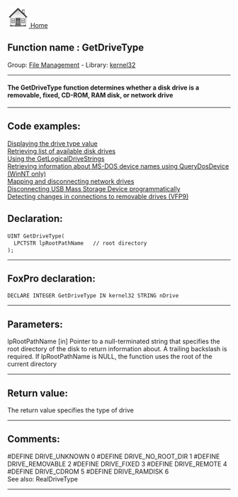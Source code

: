 [<img src="../../images/home.png"> Home ](https://github.com/VFPX/Win32API)  

## Function name : GetDriveType
Group: [File Management](../../functions_group.md#File_Management)  -  Library: [kernel32](../../../libraries.md#kernel32)  
***  


#### The GetDriveType function determines whether a disk drive is a removable, fixed, CD-ROM, RAM disk, or network drive
***  


## Code examples:
[Displaying the drive type value](../../samples/sample_012.md)  
[Retrieving list of available disk drives](../../samples/sample_013.md)  
[Using the GetLogicalDriveStrings](../../samples/sample_017.md)  
[Retrieving information about MS-DOS device names using QueryDosDevice (WinNT only)](../../samples/sample_241.md)  
[Mapping and disconnecting network drives](../../samples/sample_387.md)  
[Disconnecting USB Mass Storage Device programmatically](../../samples/sample_553.md)  
[Detecting changes in connections to removable drives (VFP9)](../../samples/sample_573.md)  

## Declaration:
```foxpro  
UINT GetDriveType(
  LPCTSTR lpRootPathName   // root directory
);  
```  
***  


## FoxPro declaration:
```foxpro  
DECLARE INTEGER GetDriveType IN kernel32 STRING nDrive  
```  
***  


## Parameters:
lpRootPathName 
[in] Pointer to a null-terminated string that specifies the root directory of the disk to return information about. A trailing backslash is required. If lpRootPathName is NULL, the function uses the root of the current directory  
***  


## Return value:
The return value specifies the type of drive  
***  


## Comments:
<div class="precode">#DEFINE DRIVE_UNKNOWN 0  
#DEFINE DRIVE_NO_ROOT_DIR 1  
#DEFINE DRIVE_REMOVABLE 2  
#DEFINE DRIVE_FIXED 3  
#DEFINE DRIVE_REMOTE 4  
#DEFINE DRIVE_CDROM 5  
#DEFINE DRIVE_RAMDISK 6  
</div>  
See also: RealDriveType   
  
***  

